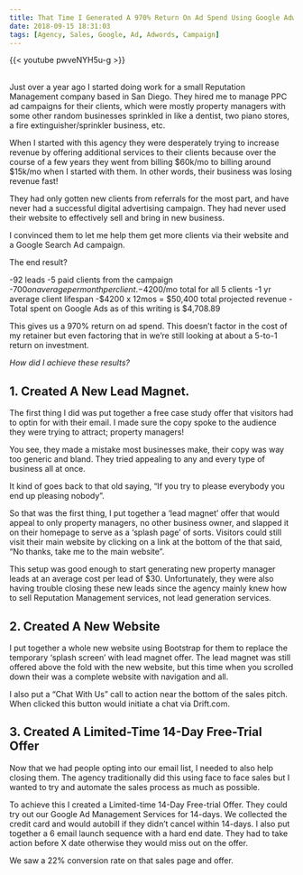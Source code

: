 ```yaml
---
title: That Time I Generated A 970% Return On Ad Spend Using Google Adwords
date: 2018-09-15 18:31:03
tags: [Agency, Sales, Google, Ad, Adwords, Campaign]
---
```


{{< youtube pwveNYH5u-g >}}
<br>
<br>

Just over a year ago I started doing work for a small Reputation Management company based in San Diego. They hired me to manage PPC ad campaigns for their clients, which were mostly property managers with some other random businesses sprinkled in like a dentist, two piano stores, a fire extinguisher/sprinkler business, etc.

When I started with this agency they were desperately trying to increase revenue by offering additional services to their clients because over the course of a few years they went from billing $60k/mo to billing around $15k/mo when I started with them. In other words, their business was losing revenue fast!

They had only gotten new clients from referrals for the most part, and have never had a successful digital advertising campaign. They had never used their website to effectively sell and bring in new business.

I convinced them to let me help them get more clients via their website and a Google Search Ad campaign.

The end result?

-92 leads
-5 paid clients from the campaign
-$700 on average per month per client.
-$4200/mo total for all 5 clients
-1 yr average client lifespan
-$4200 x 12mos = $50,400 total projected revenue
-Total spent on Google Ads as of this writing is $4,708.89

This gives us a 970% return on ad spend. This doesn’t factor in the cost of my retainer but even factoring that in we’re still looking at about a 5-to-1 return on investment.

*How did I achieve these results?*

## 1. Created A New Lead Magnet.

The first thing I did was put together a free case study offer that visitors had to optin for with their email. I made sure the copy spoke to the audience they were trying to attract; property managers!

You see, they made a mistake most businesses make, their copy was way too generic and bland. They tried appealing to any and every type of business all at once. 

It kind of goes back to that old saying, “If you try to please everybody you end up pleasing nobody”.

So that was the first thing, I put together a ‘lead magnet’ offer that would appeal to only property managers, no other business owner, and slapped it on their homepage to serve as a ‘splash page’ of sorts. Visitors could still visit their main website by clicking on a link at the bottom of the that said, “No thanks, take me to the main website”.

This setup was good enough to start generating new property manager leads at an average cost per lead of $30. Unfortunately, they were also having trouble closing these new leads since the agency mainly knew how to sell Reputation Management services, not lead generation services.

## 2. Created A New Website

I put together a whole new website using Bootstrap for them to replace the temporary ‘splash screen’ with lead magnet offer. The lead magnet was still offered above the fold with the new website, but this time when you scrolled down their was a complete website with navigation and all.

I also put a “Chat With Us” call to action near the bottom of the sales pitch. When clicked this button would initiate a chat via Drift.com.

## 3. Created A Limited-Time 14-Day Free-Trial Offer

Now that we had people opting into our email list, I needed to also help closing them. The agency traditionally did this using face to face sales but I wanted to try and automate the sales process as much as possible. 

To achieve this I created a  Limited-time 14-Day Free-trial Offer. They could try out our Google Ad Management Services for 14-days. We collected the credit card and would autobill if they didn’t cancel within 14-days. I also put together a 6 email launch sequence with a hard end date. They had to take action before X date otherwise they would miss out on the offer.

We saw a 22% conversion rate on that sales page and offer.
